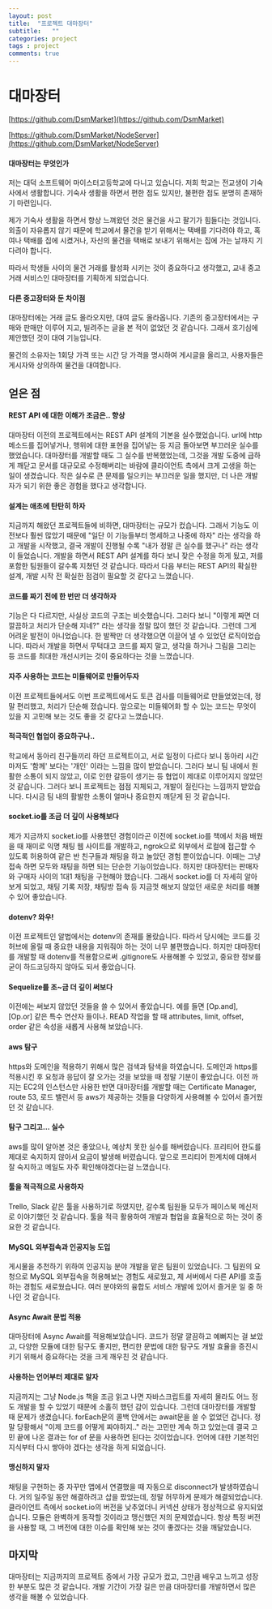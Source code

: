 ```yaml
---
layout: post
title:  "프로젝트 대마장터"
subtitle:   ""
categories: project
tags : project
comments: true
---
```

# 대마장터

[https://github.com/DsmMarket](https://github.com/DsmMarket)

[https://github.com/DsmMarket/NodeServer](https://github.com/DsmMarket/NodeServer)

#### 대마장터는 무엇인가

 저는 대덕 소프트웨어 마이스터고등학교에 다니고 있습니다. 저희 학교는 전교생이 기숙사에서 생활합니다. 기숙사 생활을 하면서 편한 점도 있지만, 불편한 점도 분명히 존재하기 마련입니다.

 제가 기숙사 생활을 하면서 항상 느껴왔던 것은 물건을 사고 팔기가 힘들다는 것입니다. 외출이 자유롭지 않기 때문에 학교에서 물건을 받기 위해서는 택배를 기다려야 하고, 혹여나 택배를 집에 시켰거나, 자신의 물건을 택배로 보내기 위해서는 집에 가는 날까지 기다려야 합니다.

 따라서 학생들 사이의 물건 거래를 활성화 시키는 것이 중요하다고 생각했고, 교내 중고거래 서비스인 대마장터를 기획하게 되었습니다.

#### 다른 중고장터와 둔 차이점

 대마장터에는 거래 글도 올라오지만, 대여 글도 올라옵니다. 기존의 중고장터에서는 구매와 판매만 이루어 지고, 빌려주는 글을 본 적이 없었던 것 같습니다. 그래서 호기심에 제안했던 것이 대여 기능입니다.

 물건의 소유자는 1회당 가격 또는 시간 당 가격을 명시하여 게시글을 올리고, 사용자들은 게시자와 상의하여 물건을 대여합니다.

## 얻은 점

#### REST API 에 대한 이해가 조금은.. 향상

 대마장터 이전의 프로젝트에서는 REST API 설계의 기본을 실수했었습니다. url에 http 메소드를 집어넣거나, 행위에 대한 표현을 집어넣는 등 지금 돌아보면 부끄러운 실수를 했었습니다. 대마장터를 개발할 때도 그 실수를 반복했었는데, 그것을 개발 도중에 급하게 깨닫고 문서를 대규모로 수정해버리는 바람에 클라이언트 측에서 크게 고생을 하는 일이 생겼습니다. 작은 실수로 큰 문제를 일으키는 부끄러운 일을 했지만, 더 나은 개발자가 되기 위한 좋은 경험을 했다고 생각합니다.

#### 설계는 애초에 탄탄히 하자

 지금까지 해왔던 프로젝트들에 비하면, 대마장터는 규모가 컸습니다. 그래서 기능도 이전보다 훨씬 많았기 때문에 "일단 이 기능들부터 명세하고 나중에 하자" 라는 생각을 하고 개발을 시작했고, 결국 개발이 진행될 수록 "내가 정말 큰 실수를 했구나" 라는 생각이 들었습니다. 개발을 하면서 REST API 설계를 하다 보니 잦은 수정을 하게 됬고, 저를 포함한 팀원들이 갈수록 지쳤던 것 같습니다. 따라서 다음 부터는 REST API의 확실한 설계, 개발 시작 전 확실한 점검이 필요할 것 같다고 느꼈습니다.

#### 코드를 짜기 전에 한 번만 더 생각하자

 기능은 다 다르지만, 사실상 코드의 구조는 비슷했습니다. 그러다 보니 "이렇게 짜면 더 깔끔하고 처리가 단순해 지네?" 라는 생각을 정말 많이 했던 것 같습니다. 그런데 그게 어려운 발전이 아니었습니다. 한 발짝만 더 생각했으면 이끌어 낼 수 있었던 로직이었습니다. 따라서 개발을 하면서 무턱대고 코드를 짜지 말고, 생각을 하거나 그림을 그리는 등 코드를 최대한 개선시키는 것이 중요하다는 것을 느꼈습니다.

#### 자주 사용하는 코드는 미들웨어로 만들어두자

 이전 프로젝트들에서도 이번 프로젝트에서도 토큰 검사를 미들웨어로 만들었었는데, 정말 편리했고, 처리가 단순해 졌습니다. 앞으로는 미들웨어화 할 수 있는 코드는 무엇이 있을 지 고민해 보는 것도 좋을 것 같다고 느꼈습니다.

#### 적극적인 협업이 중요하구나..

 학교에서 동아리 친구들끼리 하던 프로젝트이고, 서로 일정이 다르다 보니 동아리 시간 마저도 '함께' 보다는 '개인' 이라는 느낌을 많이 받았습니다. 그러다 보니 팀 내에서 원활한 소통이 되지 않았고, 이로 인한 갈등이 생기는 등 협업이 제대로 이루어지지 않았던 것 같습니다. 그러다 보니 프로젝트는 점점 지체되고, 개발이 질린다는 느낌까지 받았습니다. 다시금 팀 내의 활발한 소통이 얼마나 중요한지 깨닫게 된 것 같습니다.

#### socket.io를 조금 더 깊이 사용해보다

 제가 지금까지 socket.io를 사용했던 경험이라곤 이전에 socket.io를 책에서 처음 배웠을 때 재미로 익명 채팅 웹 사이트를 개발하고, ngrok으로 외부에서 로컬에 접근할 수 있도록 허용하여 같은 반 친구들과 채팅을 하고 놀았던 경험 뿐이었습니다. 이때는 그냥 접속 하면 모두와 채팅을 하면 되는 단순한 기능이었습니다. 하지만 대마장터는 판매자와 구매자 사이의 1대1 채팅을 구현해야 했습니다. 그래서 socket.io를 더 자세히 알아보게 되었고, 채팅 기록 저장, 채팅방 접속 등 지금껏 해보지 않았던 새로운 처리를 해볼 수 있어 좋았습니다.

#### dotenv? 와우!

 이전 프로젝트인 알법에서는 dotenv의 존재를 몰랐습니다. 따라서 당시에는 코드를 깃허브에 올릴 때 중요한 내용을 지워줘야 하는 것이 너무 불편했습니다. 하지만 대마장터를 개발할 때 dotenv를 적용함으로써 .gitignore도 사용해볼 수 있었고, 중요한 정보를 굳이 하드코딩하지 않아도 되서 좋았습니다.

#### Sequelize를 조~금 더 깊이 써보다

 이전에는 써보지 않았던 것들을 쓸 수 있어서 좋았습니다. 예를 들면 [Op.and], [Op.or] 같은 특수 연산자 들이나. READ 작업을 할 때 attributes, limit, offset, order 같은 속성을 새롭게 사용해 보았습니다.

#### aws 탐구

 https와 도메인을 적용하기 위해서 많은 검색과 탐색을 하였습니다. 도메인과 https를 적용시킨 후 요청과 응답이 잘 오가는 것을 보았을 때 정말 기분이 좋았습니다. 이전 까지는 EC2의 인스턴스만 사용한 반면 대마장터를 개발할 때는 Certificate Manager, route 53, 로드 밸런서 등 aws가 제공하는 것들을 다양하게 사용해볼 수 있어서 즐거웠던 것 같습니다.

#### 탐구 그리고... 실수

 aws를 많이 알아본 것은 좋았으나, 예상치 못한 실수를 해버렸습니다. 프리티어 한도를 제대로 숙지하지 않아서 요금이 발생해 버렸습니다. 앞으로 프리티어 한계치에 대해서 잘 숙지하고 메일도 자주 확인해야겠다는걸 느꼈습니다.

#### 툴을 적극적으로 사용하자

 Trello, Slack 같은 툴을 사용하기로 하였지만, 갈수록 팀원들 모두가 페이스북 메신저로 이야기했던 것 같습니다. 툴을 적극 활용하여 개발과 협업을 효율적으로 하는 것이 중요한 것 같습니다.

#### MySQL 외부접속과 인공지능 도입

 게시물을 추천하기 위하여 인공지능 분야 개발을 맡은 팀원이 있었습니다. 그 팀원의 요청으로 MySQL 외부접속을 허용해보는 경험도 새로웠고, 제 서버에서 다른 API를 호출하는 경험도 새로웠습니다. 여러 분야와의 융합도 서비스 개발에 있어서 즐거운 일 중 하나인 것 같습니다.

#### Async Await 문법 적용

 대마장터에 Async Await를 적용해보았습니다. 코드가 정말 깔끔하고 예뻐지는 걸 보았고, 다양한 모듈에 대한 탐구도 좋지만, 편리한 문법에 대한 탐구도 개발 효율을 증진시키기 위해서 중요하다는 것을 크게 깨우친 것 같습니다.

#### 사용하는 언어부터 제대로 알자

 지금까지는 그냥 Node.js 책을 조금 읽고 나면 자바스크립트를 자세히 몰라도 어느 정도 개발을 할 수 있었기 때문에 소홀히 했던 감이 있습니다. 그런데 대마장터를 개발할 때 문제가 생겼습니다. forEach문의 콜백 안에서는 await문을 쓸 수 없었던 겁니다. 정말 당황해서 "이제 코드를 어떻게 짜야하지.." 라는 고민만 계속 하고 있었는데 결국 고민 끝에 나온 결과는 for of 문을 사용하면 된다는 것이었습니다. 언어에 대한 기본적인 지식부터 다시 쌓아야 겠다는 생각을 하게 되었습니다.

#### 맹신하지 말자
 채팅을 구현하는 중 자꾸만 앱에서 연결했을 때 자동으로 disconnect가 발생하였습니다. 거의 일주일 동안 해결하려고 삽을 팠었는데, 정말 허무하게 문제가 해결되었습니다. 클라이언트 측에서 socket.io의 버전을 낮추었더니 커넥션 상태가 정상적으로 유지되었습니다. 모듈은 완벽하게 동작할 것이라고 맹신했던 저의 문제였습니다. 항상 특정 버전을 사용할 때, 그 버전에 대한 이슈를 확인해 보는 것이 좋겠다는 것을 깨달았습니다.

## 마지막

 대마장터는 지금까지의 프로젝트 중에서 가장 규모가 컸고, 그만큼 배우고 느끼고 성장한 부분도 많은 것 같습니다. 개발 기간이 가장 길은 만큼 대마장터를 개발하면서 많은 생각을 해볼 수 있었습니다.